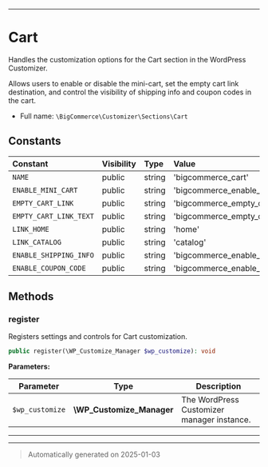 ***

# Cart

Handles the customization options for the Cart section in the WordPress Customizer.

Allows users to enable or disable the mini-cart, set the empty cart link destination,
and control the visibility of shipping info and coupon codes in the cart.

* Full name: `\BigCommerce\Customizer\Sections\Cart`


## Constants

| Constant | Visibility | Type | Value |
|:---------|:-----------|:-----|:------|
|`NAME`|public|string|&#039;bigcommerce_cart&#039;|
|`ENABLE_MINI_CART`|public|string|&#039;bigcommerce_enable_mini_cart&#039;|
|`EMPTY_CART_LINK`|public|string|&#039;bigcommerce_empty_cart_link_destination&#039;|
|`EMPTY_CART_LINK_TEXT`|public|string|&#039;bigcommerce_empty_cart_link_destination_text&#039;|
|`LINK_HOME`|public|string|&#039;home&#039;|
|`LINK_CATALOG`|public|string|&#039;catalog&#039;|
|`ENABLE_SHIPPING_INFO`|public|string|&#039;bigcommerce_enable_shipping_info&#039;|
|`ENABLE_COUPON_CODE`|public|string|&#039;bigcommerce_enable_coupon_code&#039;|


## Methods


### register

Registers settings and controls for Cart customization.

```php
public register(\WP_Customize_Manager $wp_customize): void
```








**Parameters:**

| Parameter | Type | Description |
|-----------|------|-------------|
| `$wp_customize` | **\WP_Customize_Manager** | The WordPress Customizer manager instance. |





***


***
> Automatically generated on 2025-01-03
